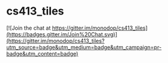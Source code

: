 # cs413_tiles

[![Join the chat at https://gitter.im/monodop/cs413_tiles](https://badges.gitter.im/Join%20Chat.svg)](https://gitter.im/monodop/cs413_tiles?utm_source=badge&utm_medium=badge&utm_campaign=pr-badge&utm_content=badge)
